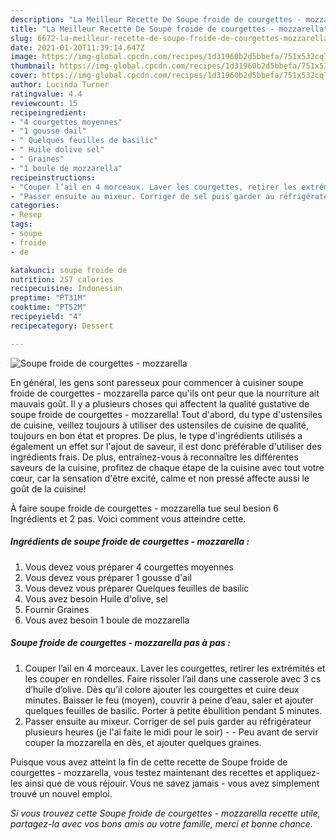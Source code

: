```yaml
---
description: "La Meilleur Recette De Soupe froide de courgettes - mozzarella"
title: "La Meilleur Recette De Soupe froide de courgettes - mozzarella"
slug: 6672-la-meilleur-recette-de-soupe-froide-de-courgettes-mozzarella
date: 2021-01-20T11:39:14.647Z
image: https://img-global.cpcdn.com/recipes/1d31960b2d5bbefa/751x532cq70/soupe-froide-de-courgettes-mozzarella-photo-principale-de-la-recette.jpg
thumbnail: https://img-global.cpcdn.com/recipes/1d31960b2d5bbefa/751x532cq70/soupe-froide-de-courgettes-mozzarella-photo-principale-de-la-recette.jpg
cover: https://img-global.cpcdn.com/recipes/1d31960b2d5bbefa/751x532cq70/soupe-froide-de-courgettes-mozzarella-photo-principale-de-la-recette.jpg
author: Lucinda Turner
ratingvalue: 4.4
reviewcount: 15
recipeingredient:
- "4 courgettes moyennes"
- "1 gousse dail"
- " Quelques feuilles de basilic"
- " Huile dolive sel"
- " Graines"
- "1 boule de mozzarella"
recipeinstructions:
- "Couper l’ail en 4 morceaux. Laver les courgettes, retirer les extrémités et les couper en rondelles. Faire rissoler l’ail dans une casserole avec 3 cs d’huile d’olive. Dès qu’il colore ajouter les courgettes et cuire deux minutes. Baisser le feu (moyen), couvrir à peine d’eau, saler et ajouter quelques feuilles de basilic. Porter à petite ébullition pendant 5 minutes."
- "Passer ensuite au mixeur. Corriger de sel puis garder au réfrigérateur plusieurs heures (je l&#39;ai faite le midi pour le soir)  Peu avant de servir couper la mozzarella en dès, et ajouter quelques graines."
categories:
- Resep
tags:
- soupe
- froide
- de

katakunci: soupe froide de 
nutrition: 257 calories
recipecuisine: Indonesian
preptime: "PT31M"
cooktime: "PT52M"
recipeyield: "4"
recipecategory: Dessert

---
```



![Soupe froide de courgettes - mozzarella](https://img-global.cpcdn.com/recipes/1d31960b2d5bbefa/751x532cq70/soupe-froide-de-courgettes-mozzarella-photo-principale-de-la-recette.jpg)

En général, les gens sont paresseux pour commencer à cuisiner soupe froide de courgettes - mozzarella parce qu'ils ont peur que la nourriture ait mauvais goût. Il y a plusieurs choses qui affectent la qualité gustative de soupe froide de courgettes - mozzarella! Tout d'abord, du type d'ustensiles de cuisine, veillez toujours à utiliser des ustensiles de cuisine de qualité, toujours en bon état et propres. De plus, le type d'ingrédients utilisés a également un effet sur l'ajout de saveur, il est donc préférable d'utiliser des ingrédients frais. De plus, entraînez-vous à reconnaître les différentes saveurs de la cuisine, profitez de chaque étape de la cuisine avec tout votre cœur, car la sensation d'être excité, calme et non pressé affecte aussi le goût de la cuisine!

<!--inarticleads1-->

À faire soupe froide de courgettes - mozzarella tue seul besion 6 Ingrédients et 2 pas. Voici comment vous atteindre cette.

##### Ingrédients de soupe froide de courgettes - mozzarella :

1. Vous devez vous préparer 4 courgettes moyennes
1. Vous devez vous préparer 1 gousse d&#39;ail
1. Vous devez vous préparer  Quelques feuilles de basilic
1. Vous avez besoin  Huile d&#39;olive, sel
1. Fournir  Graines
1. Vous avez besoin 1 boule de mozzarella




<!--inarticleads2-->

##### Soupe froide de courgettes - mozzarella pas à pas :

1. Couper l’ail en 4 morceaux. Laver les courgettes, retirer les extrémités et les couper en rondelles. Faire rissoler l’ail dans une casserole avec 3 cs d’huile d’olive. Dès qu’il colore ajouter les courgettes et cuire deux minutes. Baisser le feu (moyen), couvrir à peine d’eau, saler et ajouter quelques feuilles de basilic. Porter à petite ébullition pendant 5 minutes.
1. Passer ensuite au mixeur. Corriger de sel puis garder au réfrigérateur plusieurs heures (je l&#39;ai faite le midi pour le soir) -  - Peu avant de servir couper la mozzarella en dès, et ajouter quelques graines.




<!--inarticleads1-->

<p>
Puisque vous avez atteint la fin de cette recette de Soupe froide de courgettes - mozzarella, vous testez maintenant des recettes et appliquez-les ainsi que de vous réjouir. Vous ne savez jamais - vous avez simplement trouvé un nouvel emploi.
</p>

<p>
<i>Si vous trouvez cette Soupe froide de courgettes - mozzarella recette utile, partagez-la avec vos bons amis ou votre famille, merci et bonne chance.</i>
</p>
